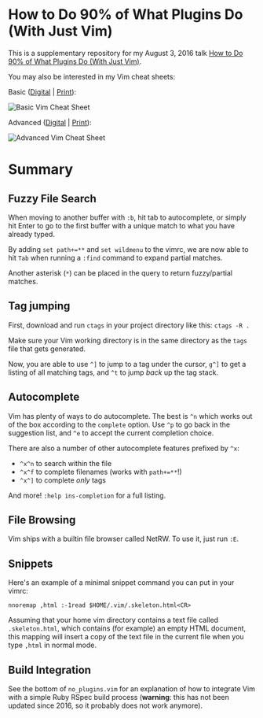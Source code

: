 # How to Do 90% of What Plugins Do (With Just Vim)

This is a supplementary repository for my August 3, 2016 talk
[How to Do 90% of What Plugins Do (With Just Vim)](https://www.youtube.com/watch?v=XA2WjJbmmoM).

You may also be interested in my Vim cheat sheets:

Basic ([Digital](https://thingsfittogether.com/product/vim-basics-cheat-sheet-digital-download/) | [Print](https://thingsfittogether.com/product/vim-cheat-sheet-basics-print/)):

![Basic Vim Cheat Sheet](/https://thingsfittogether.com/wp-content/uploads/2021/03/Vim-Cheatsheet-2-Final-Draft.png)

Advanced ([Digital](https://thingsfittogether.com/product/vim-cheat-sheet-basics-print/) | [Print](https://thingsfittogether.com/product/vim-cheat-sheet-advanced-print/)):

![Advanced Vim Cheat Sheet](/https://thingsfittogether.com/wp-content/uploads/2020/12/vimposterv1movie.png)

# Summary

## Fuzzy File Search

When moving to another buffer with `:b`, hit tab to autocomplete, or
simply hit Enter to go to the first buffer with a unique match to what you
have already typed.

By adding `set path+=**` and `set wildmenu` to the vimrc, we are now
able to hit `Tab` when running a `:find` command to expand partial matches.

Another asterisk (`*`) can be placed in the query to return fuzzy/partial matches.

## Tag jumping

First, download and run `ctags` in your project directory like this: `ctags -R .`

Make sure your Vim working directory is in the same directory as the `tags` file
that gets generated.

Now, you are able to use `^]` to jump to a tag under the cursor, `g^]` to get a
listing of all matching tags, and `^t` to jump *back* up the tag stack.

## Autocomplete

Vim has plenty of ways to do autocomplete. The best is `^n` which works out of the box
according to the `complete` option. Use `^p` to go back in the suggestion list, and 
`^e` to accept the current completion choice.

There are also a number of other autocomplete features prefixed by `^x`:

- `^x^n` to search within the file
- `^x^f` to complete filenames (works with `path+=**`!)
- `^x^]` to complete *only* tags

And more! `:help ins-completion` for a full listing.

## File Browsing

Vim ships with a builtin file browser called NetRW. To use it, just run `:E`.

## Snippets

Here's an example of a minimal snippet command you can put in your vimrc:

```vim
nnoremap ,html :-1read $HOME/.vim/.skeleton.html<CR>
```

Assuming that your home vim directory contains a text file called `.skeleton.html`,
which contains (for example) an empty HTML document, this mapping will insert
a copy of the text file in the current file when you type `,html` in normal mode.

## Build Integration

See the bottom of `no_plugins.vim` for an explanation of how to integrate Vim
with a simple Ruby RSpec build process (**warning**: this has not been updated
since 2016, so it probably does not work anymore).
